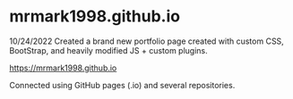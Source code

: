 # mrmark1998.github.io

10/24/2022 Created a brand new portfolio page created with custom CSS, BootStrap, and heavily modified JS + custom plugins.  

https://mrmark1998.github.io

Connected using GitHub pages (.io) and several repositories.
